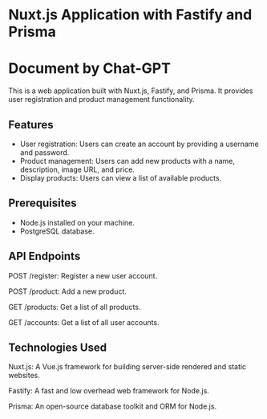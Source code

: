 # Nuxt.js Application with Fastify and Prisma

# Document by Chat-GPT

This is a web application built with Nuxt.js, Fastify, and Prisma. It provides user registration and product management functionality.

## Features

- User registration: Users can create an account by providing a username and password.
- Product management: Users can add new products with a name, description, image URL, and price.
- Display products: Users can view a list of available products.

## Prerequisites

- Node.js installed on your machine.
- PostgreSQL database.

## API Endpoints
  POST /register: Register a new user account.

  POST /product: Add a new product.

  GET /products: Get a list of all products.

  GET /accounts: Get a list of all user accounts.

## Technologies Used
  Nuxt.js: A Vue.js framework for building server-side rendered and static websites.

  Fastify: A fast and low overhead web framework for Node.js.

  Prisma: An open-source database toolkit and ORM for Node.js.
